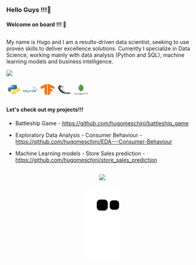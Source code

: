 ### Hello Guys !!!👋
#### Welcome on board !!! 🚀
##
My name is Hugo and I am a results-driven data scientist, seeking to use proven skills to deliver excellence solutions. Currently I specialize in Data Science, working mainly with data analysis (Python and SQL), machine learning models and business intelligence.

<div> 
  <a href="https://www.linkedin.com/in/hugomeschini" target="_blank"><img src="https://img.shields.io/badge/-LinkedIn-%230077B5?style=for-the-badge&logo=linkedin&logoColor=white" target="_blank"></a>
<div style="display: inline_block"><br>
  <img align="center" alt="Hugo-Python" height="30" width="40" src="https://raw.githubusercontent.com/devicons/devicon/master/icons/python/python-original.svg">
  <img align="center" alt="Hugo-SQL" height="30" width="40" src="https://github.com/devicons/devicon/blob/master/icons/mysql/mysql-plain-wordmark.svg">
  <img align="center" alt="Hugo-tensor" height="30" width="40" src="https://github.com/devicons/devicon/blob/master/icons/tensorflow/tensorflow-original.svg">
  <img align="center" alt="Hugo-flask" height="30" width="40" src="https://github.com/devicons/devicon/blob/master/icons/flask/flask-original.svg">
  <img align="center" alt="Hugo-flask" height="30" width="40" src="https://github.com/devicons/devicon/blob/master/icons/mongodb/mongodb-original-wordmark.svg">

##

#### Let's check out my projects!!!

- Battleship Game -  https://github.com/hugomeschini/battleship_game

- Exploratory Data Analysis - Consumer Behaviour -  https://github.com/hugomeschini/EDA---Consumer-Behaviour

- Machine Learning models - Store Sales prediction - https://github.com/hugomeschini/store_sales_prediction

  
##

<div align="center">
  <a href="https://github.com/hugomeschini">
  <img height="180em" src="https://github-readme-stats.vercel.app/api?username=hugomeschini&show_icons=true&theme=dark&include_all_commits=true&count_private=true"/>
    
  ![Snake animation](https://github.com/rafaballerini/rafaballerini/blob/output/github-contribution-grid-snake.svg)
 
</div>
  
##


